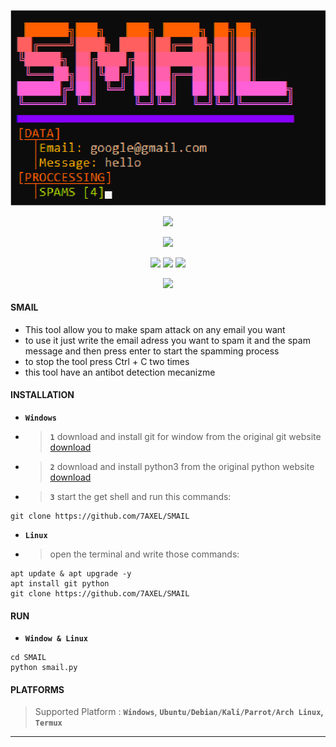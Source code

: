 <!-- SMAIL -->
<p align='center'>
  <img src="https://github.com/7AXEL/SMAIL/blob/main/img/logo.png"></img>
</p>
<p align='center'>
    <img src="https://img.shields.io/badge/SMAIL-bg?style=for-the-badge;"></img>
</p>
<p align="center">
  <img src="https://img.shields.io/badge/EMAIL SPAMMING TOOL V1.3-orange?style=for-the-badge;"></img>
</p>
<p align='center'>
  <img src="https://img.shields.io/badge/Author-A.X.E.L-red?style=flat-square;"></img>
  <img src="https://img.shields.io/badge/Open Source-Yes-magenta?style=flat-square;"></img>
  <img src="https://img.shields.io/badge/Written In-PYTHON-cyan?style=flat-square;"></img>
</p>
<p align='center'>
    <img src="https://img.shields.io/badge/DISCLAIMER-purple?style=for-the-badge;"></img>
    
#### SMAIL
- This tool allow you to make spam attack on any email you want
- to use it just write the email adress you want to spam it and the spam message and then press enter to start the spamming process 
- to stop the tool press Ctrl + C two times
- this tool have an antibot detection mecanizme
#### INSTALLATION
- **`Windows`**
- > **`1`** download and install git for window from the original git website <a href='https://gitforwindows.org/'>download</a>
- > **`2`** download and install python3 from the original python website <a href='https://python.org'>download</a>
- > **`3`** start the get shell and run this commands:
```
git clone https://github.com/7AXEL/SMAIL
```
- **`Linux`**
- > open the terminal and write those commands:
```
apt update & apt upgrade -y
apt install git python
git clone https://github.com/7AXEL/SMAIL
```
#### RUN
- **`Window & Linux`**
```
cd SMAIL
python smail.py
```
#### PLATFORMS
> Supported Platform : **`Windows`**, **`Ubuntu/Debian/Kali/Parrot/Arch Linux`, `Termux`**<br>
<hr>
